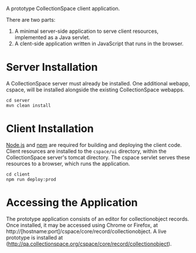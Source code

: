 A prototype CollectionSpace client application.

There are two parts:

1. A minimal server-side application to serve client resources, implemented as a Java servlet.
2. A clent-side application written in JavaScript that runs in the browser.

# Server Installation

A CollectionSpace server must already be installed. One additional webapp, cspace, will be installed alongside the existing CollectionSpace webapps.

```
cd server
mvn clean install
```

# Client Installation

[Node.js](http://nodejs.org/) and [npm](https://www.npmjs.com/) are required for building and deploying the client code. Client resources are installed to the `cspace/ui` directory, within the CollectionSpace server's tomcat directory. The cspace servlet serves these resources to a browser, which runs the application.

```
cd client
npm run deploy:prod
```

# Accessing the Application

The prototype application consists of an editor for collectionobject records. Once installed, it may be accessed using Chrome or Firefox, at http://[hostname:port]/cspace/core/record/collectionobject. A live prototype is installed at (http://qa.collectionspace.org/cspace/core/record/collectionobject).